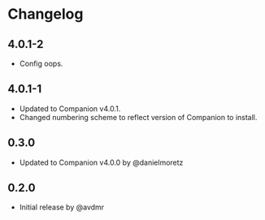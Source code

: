 # Changelog

## 4.0.1-2

- Config oops.

## 4.0.1-1

- Updated to Companion v4.0.1.
- Changed numbering scheme to reflect version of Companion to install.

## 0.3.0

- Updated to Companion v4.0.0 by @danielmoretz

## 0.2.0

- Initial release by @avdmr

